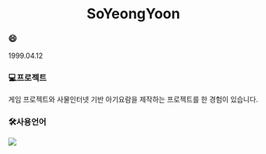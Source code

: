 <h1 align="center"> SoYeongYoon</h1>

<h3>😄</h3>
1999.04.12

<h3>💻프로젝트</h3>
게임 프로젝트와 사물인터넷 기반 아기요람을 제작하는 프로젝트를 한 경험이 있습니다.

<h3>🛠사용언어</h3>
<div>

<img src="https://img.shields.io/badge/C#-512BD4.svg?style=flat-square&logo=csharp&logoColor=white"/>
</div>
